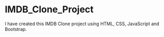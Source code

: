 # IMDB_Clone_Project
I have created this IMDB Clone project using HTML, CSS, JavaScript and Bootstrap. 
